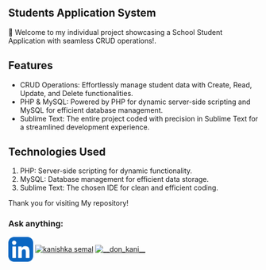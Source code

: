 ## Students Application System

<p>🚀 Welcome to my individual project showcasing a School Student Application with seamless CRUD operations!.</p>

## Features

- CRUD Operations: Effortlessly manage student data with Create, Read, Update, and Delete functionalities.
- PHP & MySQL: Powered by PHP for dynamic server-side scripting and MySQL for efficient database management.
- Sublime Text: The entire project coded with precision in Sublime Text for a streamlined development experience.

## Technologies Used

1. PHP: Server-side scripting for dynamic functionality.
2. MySQL: Database management for efficient data storage.
3. Sublime Text: The chosen IDE for clean and efficient coding.
   


Thank you for visiting My repository!

<h3 align="left">Ask anything:</h3>
<p align="left">
<a href="https://www.linkedin.com/in/kanishka-semal-976108240/" target="blank"><img align="center" src="https://github.com/tandpfun/skill-icons/blob/main/icons/LinkedIn.svg" alt="Kanishka Semal" height="50" width="50" /></a>
<a href="https://www.facebook.com/rox.kanishka.5?" target="blank"><img align="center" src="https://raw.githubusercontent.com/rahuldkjain/github-profile-readme-generator/master/src/images/icons/Social/facebook.svg" alt="kanishka semal" height="50" width="50" /></a>
<a href="https://www.instagram.com/__don_kani__" target="blank"><img align="center" src="https://www.edigitalagency.com.au/wp-content/uploads/new-Instagram-icon-png-full-colour.png" alt="__don_kani__" height="50" width="50" /></a>
</p>
